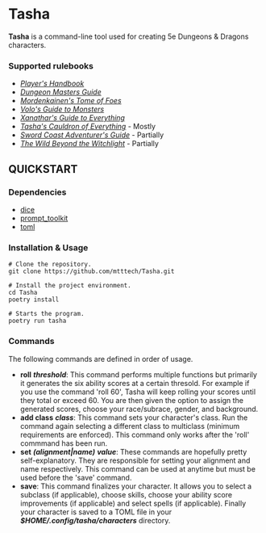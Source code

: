 # Tasha

**Tasha** is a command-line tool used for creating 5e Dungeons & Dragons characters.

### Supported rulebooks

  * [*Player's Handbook*](https://www.amazon.com/Players-Handbook-Dungeons-Dragons-Wizards/dp/0786965606/ref=sr_1_1?crid=379ZD2GOSSXUS&keywords=player%27s+handbook+53&qid=1686513995&sprefix=players+handbook+53%2Caps%2C117&sr=8-1)
  * [*Dungeon Masters Guide*](https://www.amazon.com/Dungeons-Dragons-Dungeon-Rulebook-Roleplaying/dp/0786965622/ref=sr_1_1?crid=2OL0NVA15CCB4&keywords=dungeon%2Bmasters%2Bguide&qid=1704477505&sprefix=Dungeon%2BM%2Caps%2C110&sr=8-1&th=1)
  * [*Mordenkainen's Tome of Foes*](https://www.amazon.com/MORDENKAINENS-FOES-Accessory-Wizards-Team/dp/0786966246/ref=sr_1_1?crid=1YK3ZSKRTEC2N&keywords=mordenkainen%27s+tome+of+foes&qid=1686514034&sprefix=mordenkain%2Caps%2C135&sr=8-1)
  * [*Volo's Guide to Monsters*](https://www.amazon.com/Volos-Guide-Monsters-Wizards-Team/dp/0786966017/ref=sr_1_1?crid=9Q6IDI7KI2FH&keywords=volos+guide+to+monsters+5e&qid=1686514111&sprefix=volos%2Caps%2C122&sr=8-1)
  * [*Xanathar's Guide to Everything*](https://www.amazon.com/Xanathars-Guide-Everything-Wizards-Team/dp/0786966114/ref=sr_1_1?crid=1HQBURCPQA50W&keywords=xanathars+guide+to+everything+5e&qid=1686514138&sprefix=xa%2Caps%2C147&sr=8-1)
  * [*Tasha's Cauldron of Everything*](https://www.amazon.com/Cauldron-Everything-Expansion-Dungeons-Dragons/dp/0786967021/ref=sr_1_1?crid=3K7SU399VYTP4&keywords=tasha%27s+cauldron+of+everything+5e&qid=1686514198&sprefix=tas%2Caps%2C118&sr=8-1) - Mostly
  * [*Sword Coast Adventurer's Guide*](https://www.amazon.com/Sword-Coast-Adventurers-Guide-Accessory/dp/0786965800/ref=sr_1_1?crid=JNAGKS1F2Y2U&keywords=sword+coast+adventurer%27s+guide+5e&qid=1686514240&sprefix=sword%2Caps%2C133&sr=8-1) - Partially
  * [*The Wild Beyond the Witchlight*](https://www.amazon.com/Wild-Beyond-Witchlight-Adventure-Dungeons/dp/0786967277/ref=sr_1_1?crid=2UYG545HO9XS7&keywords=The%2BWild%2BBeyond%2Bthe%2BWitchlight&qid=1704650190&sprefix=the%2Bwild%2Bbeyond%2Bthe%2Bwitchlight%2Caps%2C102&sr=8-1&th=1) - Partially

## QUICKSTART

### Dependencies

* [dice](https://github.com/borntyping/python-dice)
* [prompt_toolkit](https://github.com/prompt-toolkit/python-prompt-toolkit)
* [toml](https://github.com/uiri/toml)

### Installation & Usage

```
# Clone the repository.
git clone https://github.com/mtttech/Tasha.git

# Install the project environment.
cd Tasha
poetry install

# Starts the program.
poetry run tasha
```

### Commands

The following commands are defined in order of usage.

* **roll** ***threshold***: This command performs multiple functions but primarily it generates the six ability scores at a certain thresold. For example if you use the command 'roll 60', Tasha will keep rolling your scores until they total or exceed 60. You are then given the option to assign the generated scores, choose your race/subrace, gender, and background.
* **add class** ***class***: This command sets your character's class. Run the command again selecting a different class to multiclass (minimum requirements are enforced). This command only works after the 'roll' commmand has been run.
* **set** ***(alignment|name)*** ***value***: These commands are hopefully pretty self-explanatory. They are responsible for setting your alignment and name respectively. This command can be used at anytime but must be used before the 'save' command.
* **save**: This command finalizes your character. It allows you to select a subclass (if applicable), choose skills, choose your ability score improvements (if applicable) and select spells (if applicable). Finally your character is saved to a TOML file in your ***$HOME/.config/tasha/characters*** directory.
